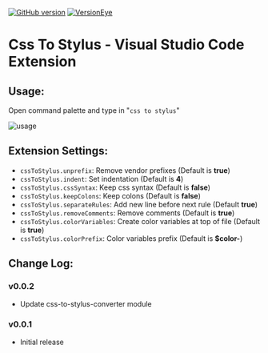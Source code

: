 [![GitHub version](https://badge.fury.io/gh/KonstantinKai%2Fvscode-css-to-stylus-converter.svg)](https://badge.fury.io/gh/KonstantinKai%2Fvscode-css-to-stylus-converter)
[![VersionEye](https://img.shields.io/versioneye/d/ruby/rails.svg)](https://github.com/KonstantinKai/vscode-css-to-stylus-converter)

# Css To Stylus - Visual Studio Code Extension

## Usage:
Open command palette and type in "`css to stylus`"

![usage](images/usage.gif)

## Extension Settings:
- `cssToStylus.unprefix`: Remove vendor prefixes (Default is **true**)
- `cssToStylus.indent`: Set indentation (Default is **4**)
- `cssToStylus.cssSyntax`: Keep css syntax (Default is **false**)
- `cssToStylus.keepColons`: Keep colons (Default is **false**)
- `cssToStylus.separateRules`: Add new line before next rule (Default **true**)
- `cssToStylus.removeComments`: Remove comments (Default is **true**)
- `cssToStylus.colorVariables`: Create color variables at top of file (Default is **true**)
- `cssToStylus.colorPrefix`: Color variables prefix (Default is **$color-**)

## Change Log:

### v0.0.2
* Update css-to-stylus-converter module

### v0.0.1
* Initial release
